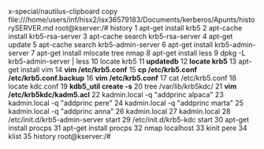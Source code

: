 x-special/nautilus-clipboard
copy
file:///home/users/inf/hisx2/isx36579183/Documents/kerberos/Apunts/historySERVER.md
root@kserver:/# history
    1  apt-get install krb5
    2  apt-cache install krb5-rsa-server
    3  apt-cache search krb5-rsa-server
    4  apt-get update
    5  apt-cache search krb5-admin-server
    6  apt-get install krb5-admin-server
    7  apt-get install mlocate tree nmap
    8  apt-get install less
    9  dpkg -L krb5-admin-server | less
   10  locate krb5
   11  **updatedb**
   12  **locate krb5**
   13  apt-get install vim
   14 **vim /etc/krb5.conf**
   15 **cp /etc/krb5.conf /etc/krb5.conf.backup**
   16  **vim /etc/krb5.conf**
   17  cat /etc/krb5.conf
   18  locate kdc.conf
   19  **kdb5_util create -s** 
   20  tree /var/lib/krb5kdc/
   21  **vim /etc/krb5kdc/kadm5.acl**
   22  kadmin.local -q "addprinc alpaca"
   23  kadmin.local -q "addprinc pere"
   24  kadmin.local -q "addprinc marta"
   25  kadmin.local -q "addprinc anna"
   26  kadmin.local
   27  kadmin.local
   28  /etc/init.d/krb5-admin-server start
   29  /etc/init.d/krb5-kdc start
   30  apt-get install procps
   31  apt-get install procps
   32  nmap localhost
   33  kinit pere
   34  klist
   35  history
root@kserver:/# 
